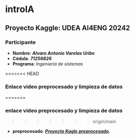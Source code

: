 # introIA
## Proyecto Kaggle: UDEA AI4ENG 20242

### Participante

- **Nombre**: ***Alvaro Antonio Varelas Uribe***
- **Cédula**: ***71256826***
- **Programa**: *Ingenieria de sistemas*

<<<<<<< HEAD
### Enlace video preprocesado y limpieza de datos
=======
### enlace video preprocesado y limpieza de datos
>>>>>>> origin/main
- **preprocesado**: ***[Proyecto Kagle preprocesado](https://youtu.be/LHjOOYqlOiE).***